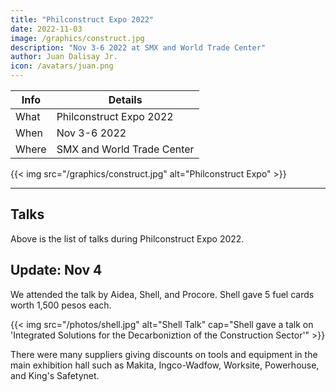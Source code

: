 ```yaml
---
title: "Philconstruct Expo 2022"
date: 2022-11-03
image: /graphics/construct.jpg
description: "Nov 3-6 2022 at SMX and World Trade Center"
author: Juan Dalisay Jr.
icon: /avatars/juan.png
---
```



Info | Details 
--- | ---
What | Philconstruct Expo 2022
When | Nov 3-6 2022
Where | SMX and World Trade Center

{{< img src="/graphics/construct.jpg" alt="Philconstruct Expo" >}}

---


## Talks 

Above is the list of talks during Philconstruct Expo 2022.


## Update: Nov 4

We attended the talk by Aidea, Shell, and Procore. Shell gave 5 fuel cards worth 1,500 pesos each. 

{{< img src="/photos/shell.jpg" alt="Shell Talk" cap="Shell gave a talk on 'Integrated Solutions for the Decarboniztion of the Construction Sector'" >}}

There were many suppliers giving discounts on tools and equipment in the main exhibition hall such as Makita, Ingco-Wadfow, Worksite, Powerhouse, and King's Safetynet.

